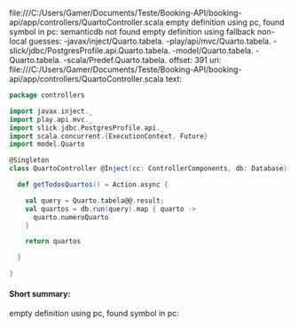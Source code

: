 file:///C:/Users/Gamer/Documents/Teste/Booking-API/booking-api/app/controllers/QuartoController.scala
empty definition using pc, found symbol in pc: 
semanticdb not found
empty definition using fallback
non-local guesses:
	 -javax/inject/Quarto.tabela.
	 -play/api/mvc/Quarto.tabela.
	 -slick/jdbc/PostgresProfile.api.Quarto.tabela.
	 -model/Quarto.tabela.
	 -Quarto.tabela.
	 -scala/Predef.Quarto.tabela.
offset: 391
uri: file:///C:/Users/Gamer/Documents/Teste/Booking-API/booking-api/app/controllers/QuartoController.scala
text:
```scala
package controllers

import javax.inject._
import play.api.mvc._
import slick.jdbc.PostgresProfile.api._
import scala.concurrent.{ExecutionContext, Future}
import model.Quarto

@Singleton
class QuartoController @Inject(cc: ControllerComponents, db: Database)(implicit ec: ExecutionContext) extends BaseController(cc) {

  def getTodosQuartos() = Action.async {

    val query = Quarto.tabela@@.result;
    val quartos = db.run(query).map { quarto -> 
      quarto.numeroQuarto
    }

    return quartos

  }

}

```


#### Short summary: 

empty definition using pc, found symbol in pc: 